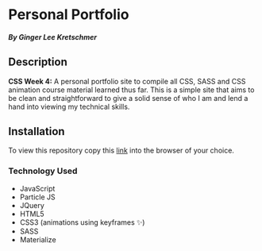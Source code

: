 # Personal Portfolio

#### _By **Ginger Lee Kretschmer**_

## Description

**CSS Week 4:** A personal portfolio site to compile all CSS, SASS and CSS animation course material learned thus far. This is a simple site that aims to be clean and straightforward to give a solid sense of who I am and lend a hand into viewing my technical skills.

## Installation
To view this repository copy this [link](https://gingerlee.github.io/ggdoesit/) into the browser of your choice.


### Technology Used
* JavaScript
* Particle JS
* JQuery
* HTML5
* CSS3 (animations using keyframes ✨)
* SASS
* Materialize
